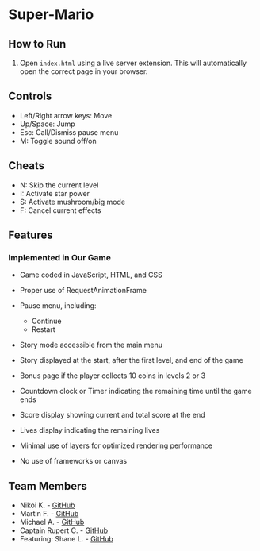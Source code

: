 # Super-Mario

## How to Run
1. Open `index.html` using a live server extension. This will automatically open the correct page in your browser.

## Controls
- Left/Right arrow keys: Move
- Up/Space: Jump
- Esc: Call/Dismiss pause menu
- M: Toggle sound off/on

## Cheats
- N: Skip the current level
- I: Activate star power
- S: Activate mushroom/big mode
- F: Cancel current effects

## Features

### Implemented in Our Game
- Game coded in JavaScript, HTML, and CSS
- Proper use of RequestAnimationFrame
- Pause menu, including:
  - Continue
  - Restart

- Story mode accessible from the main menu
- Story displayed at the start, after the first level, and end of the game
- Bonus page if the player collects 10 coins in levels 2 or 3
- Countdown clock or Timer indicating the remaining time until the game ends
- Score display showing current and total score at the end
- Lives display indicating the remaining lives
- Minimal use of layers for optimized rendering performance
- No use of frameworks or canvas

## Team Members
- Nikoi K. - [GitHub](https://github.com/kn1ko1)
- Martin F. - [GitHub](https://github.com/m-fenton)
- Michael A. - [GitHub](https://github.com/11ma)
- Captain Rupert C. - [GitHub](https://github.com/RupertCheetham)
- Featuring: Shane L. - [GitHub](https://github.com/ShaneTheDragon)
